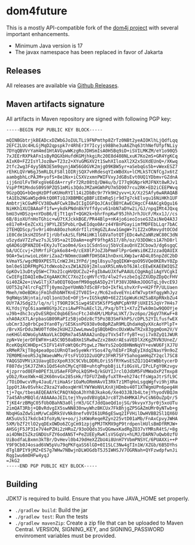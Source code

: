 dom4future
==========
This is a mostly API-compatible fork of the [dom4j project](https://dom4j.github.io/) with several important enhancements.

* Minimum Java version is 17
* The javax namespace has been replaced in favor of Jakarta


Releases
-----------
All releases are available via [Github Releases](https://github.com/DocFinity-CDS/dom4future/releases/latest).  


Maven artifacts signature
-----------
All artifacts in Maven repository are signed with following PGP key:

```
-----BEGIN PGP PUBLIC KEY BLOCK-----

mQINBGbtrjkBEADcxDZWbGJoIULTLi9FNPmthp8ZrTz0NBt2yeAIOKlhLjQdfLqq
2EFC2LUc4HLGjMqD2qpspk7r4RhEr3Y7Icyjs98Bhe3uA6Zhq63thNefUfpfNLiy
7DYqQBVVrYaH4md1HtAVGywWKzgRoJDHSmIsA0H5Bq9iD+iSVILMKZM/eY1o90Q5
7xJEErRXPkAFn1sByRQGXbHufdKGMjhkgiRc20E8d408NLxuK7Ko2mS+GR4YgKCq
AIxK0+FZ2IsYlJozBw+T23z2+XYuGMGXV2t1SwhXIloaXl2X2x5UXdEUnQ+/XKwq
2tfc2wg3F4yy5BN3E5m9qynjAW56G0GVK2mjg09KBW5yr+aSebqGs5b+vWexESZ7
rEhKLQVrW6gJ5mRLDLFS8l1OIRjSQX7vHRdesqYIxWBdXu+lCMLkSTCNfCgJx6tZ
aambgbhLcPAJM+yofS+8e1Nx+iCSXVzxmnPWIFVxyJdGBsEvt0UQ1YDbmvrGZdnA
ijj6nUlFvTHFxgVe6EdA+rryFr72Rz08tQ/DW4u/b/I77q9GNprkMJFNXt8wRJv1
VspPfM1MndoS09S9PZQ51mMis3QdoJMZaHGWhPU7m5D907rcu2RK+ED2iCEEPWvq
9GzpQQG+bQeqHzDPfoKUHoRYIl14i2DbBc9r7Yk9H2yvv+LX/Xz2SAfy6wARAQAB
tA1Eb2NGaW5pdHktQ0RTiQJXBBMBCgBBFiEEmRqSjr9d7g7ckElvgu16NiHKh1UF
AmbtrjkCGwMFCV38DwAFCwkIBwICIgIGFQoJCAsCBBYCAwECHgcCF4AACgkQgu16
NiHKh1XUIBAAoFf1fw+ykdkPNdn8kYVffdycv61nbN7aDYw2i/GJ/npqIMt4JQxq
bmU3vHDSzq+nYDoB6/EjTt1qnT+QGH2k+bhrFnpKwF95JhhJrhJUcF/Mxx1J//cs
6B/8ioXUfnHoTGhic+wU7tXJckkBGE/PR44Blp+nK4jo6ieoIoseG3ZaiNeQ4A3J
e817eR+EeZCxXij9PYLZE5PobLrQwEIdqo0Arz44YBnPGayiimfMDFEbLLqr7bAC
2TEHQDScp/5v9ri40nA8OozhoKdrfIlztHgGZLAvw1GmgW+7iIZ2xORmvydtOCOd
iE0Cde1ksHZO5nFIjrUbfxAzSLfbM4iHK1lG8VaTotQTjEDc4whZaNRzWC80C3dN
u5zydaV7ZzFwz7sJLS95+a2tIOaAm+eqPF9fhgA517/8h/oz/O3DOWcs1A7hD8rl
q6AD6iQPANZOE+EKyJuTCao0m4/Gxs1CSdnSsuj5bVcEauQnVZ3Cbow3/dg6sgqC
bA/UCCcvj+2hMrfiFCpk6o84+0/cEX0lPJoZJbPmmFlPprGeWsi0KZJzzadQAUIX
9OA+5winwioLz6HriZaaZrNOmmcUaWRfDHSOA1hnDxnLXWp1wrAD4L05npZdC2bD
kVmaYS/wgcMB9XPESTLCnW2JHi3YPd/jmgl8syu7gqQIKW+qoO95VQe0KERvY0Zp
bml0eS1DRFMgPGJtdWxob2xsZW1AZG9jZmluaXR5LmNvbT6JAlcEEwEKAEEWIQSZ
GpKOv13uDtyQSW+C7Xo2IcqHVQUCZu2+FgIbAwUJXfwPAAULCQgHAgIiAgYVCgkI
CwIEFgIDAQIeBwIXgAAKCRCC7Xo2IcqHVfcYD/4lw2fvszbeIq2ZXUDpZDpQcFHV
Gi40ZA2e+iVwGlTjX7a0EQT6QomfM90qq6A5Dy2YlP38VJDNkmJOOGTqLj0vcE9J
UOT52q74lrcFqZTTj0ymo2peYUmNb7d5c8Frbd+IkfkLshvXrFv+H2FfP/ULUaen
Mmeh/mOeBDKojFm1hdhbNHTKnE2TV0I5+z/Mc62xdveEYni4fW7vptHfqgyWhJyz
9qRWqsSNjntai/oQl1onU3oE+OFj5+vIG5kqN0+6E2Z1GpWuKcHZSaBXpRNxbZu4
OUY7AJSdg23/lq/n/ljT9ORI9C5iwg4SEV5KSfP5qNPCpNYRFjUXEISJqVr7H4s7
KLYdsjYgC6iaamW8GYpJCzsiAwPFhuAEcl2L/Pxq/bTt1+X7zZTwk0m1w9QOOYje
uJ9b+dhc3cyDvESRQnC0qb6E5ncFtcJ4h6M/LMbPaLVKT/3vz6po/26gV7hKwF+8
xhA0AzX7LArpbasGB09RaPIz5BjoDdz8cT5Po3B3SmFkhPS/cDPL52YILfusfwEX
ubCmr3Jq0rbCpe3Yan0Ty/SESKsnPG938v0oBpRZaR9MLQhdaHqQyXXcAoYPlpT+
/BrvXGrDdu3WU0Tfd0e2kUHZJZwwLmwwIgSBQbHDncOUxWUwTR2x83ggmQom2V/V
neKHGl4OWoGyhANaVLkCDQRm7a45ARAA2unDpzTVx54TrfyBT+uji7x0ZyQ1JWUR
zpN+VejerDFEWFH+sA5C9D50aBXm1SRw8wZzx28mXrAEsaVEDlXzKgZRVN3UneZ/
RceKQqXCHHDp+C5IFV14VFoWtQ6cPtgwLz7NeYsS2oQd8HNmNqVY+evWU6FjXJ7U
xRMeR7kjT8g4pea0po1URnQTae5yeWkrYSos47q/hEbFrIRqEyIXdqINasY9n9oZ
7EM0MEneoRSJq3WaeuWMv/FtsFV1O1D2uUQPz3FHR75FY5ahogamHqZY2qcl7SC8
YAQGSDVMViX1UavgEDzXpoR33C9CVbLDDRLOriS5fRYKwsESZQJ1Q4tWBbtycerD
F807dvj5KJ7ZhKs1QdS4ohCMyCqY8B+uhtqPnpbBjiLfi0GsVL/IPcLFgY0Kzvgv
4jzprrod0EFm0PEf3LU5AeFFDPoLkQSM+Q/kGUYIJrclOJdbM5FVMWaOxP2Tmxp8
yOb2/RxeXWk+4E2K60nvGx285sHk/fDFU7ZmByfuXTR+eh274cffsWgaJtrSfL9C
/TOiD0wcvVRy4JauE/tiHaASr1OaMuORmHAvVI3RkTz1MTqHxLsgqWgfvi9hjXRa
1ppOtJAv0SvhkcZ9za2Ya0oxqWrHlYWYWoNVLKnXjHDmbv40T1XTWgmUPn6peg4H
tj+7qx/tbesAEQEAAYkCPAQYAQoAJhYhBJkako6/Xe4O3JBJb4LtejYhyodVBQJm
7a45AhsMBQld/A8AAAoJEILtejYhyodVBVgQAJrc8T2h4HMKAlPvCsN6OuZpQr/5
TjKE4rzBMgC05fUbOBahN3a0ljrH3/GCfJddQaeQd1ojSG/9kvyxY3yr0j5xoUTu
2imQAT3Rbj+QBvRdvgIX5swNN830nwyWhzBKCUx7FkBhjgZP5GAZmUMr0yNTwb+g
NbqHGaZdwSimM/wCaDRkSVvNk8nefv0VI61UR6gESwq2IFVHilDwHVBB2Sl1QX6U
AK5uUs517kdcb43foXyN/e+oo/jJsKWoReqeRZyn225vtD01aMb/FnAxCpvyJWHA
5XM/bZf2tlO2yqDExOWDo6ZCgCm91zpjgPMJTKMX9gP9trdpenlHUlsBmDfRMJW+
AHSGjF5JP3Ie7V4ePZHi2zHRuZ/93oOQds3SvQGmwxKadRgZO37vYMRsR4tS/+8g
ai4DNmISZkzGNDUsFZY6odANST+PeZUEEyRwKlsVSGqVs+hLMJ/DARN7uQwb0zfU
UiBodfaLBxmn3kTBr/DvHevl0b4J9dHeXZZbU4i8UnH7YVbmPNSYC/6PUAXXi++P
Y9F9Cb0J4osad6VW5pVu79qPKFqaSS6lGD+0I1SLC3Nw4gTIn1W/XZGb/6B5DYhs
dTglBPIY9jMZ+ES7g7WHw7NBwjnDLWOGdbT5J5IWHSJV7OGRNah+QYFzwdpfwnJi
Rqg1wu6mOHFw4yqJ
=JkG2
-----END PGP PUBLIC KEY BLOCK-----
```

Building
--------
JDK17 is required to build. Ensure that you have JAVA_HOME set properly.

* `./gradlew build`: Build the jar
* `./gradlew test`: Run the tests
* `./gradlew mavenZip`: Create a zip file that can be uploaded to Maven Central. VERSION, SIGNING_KEY, and SIGNING_PASSWORD envinroment variables must be provided.